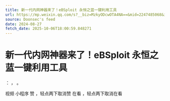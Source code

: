 ```yaml
---
title: 新一代内网神器来了！eBSploit 永恒之蓝一键利用工具
url: https://mp.weixin.qq.com/s?__biz=MzkyODcwOTA4NA==&mid=2247485068&idx=1&sn=d63889402cbfbb7ab4736ef383c7d24d
source: Doonsec's feed
date: 2024-08-27
fetch_date: 2025-10-06T18:00:59.848271
---
```


# 新一代内网神器来了！eBSploit 永恒之蓝一键利用工具

：
，
。

视频
小程序
赞
，轻点两下取消赞
在看
，轻点两下取消在看